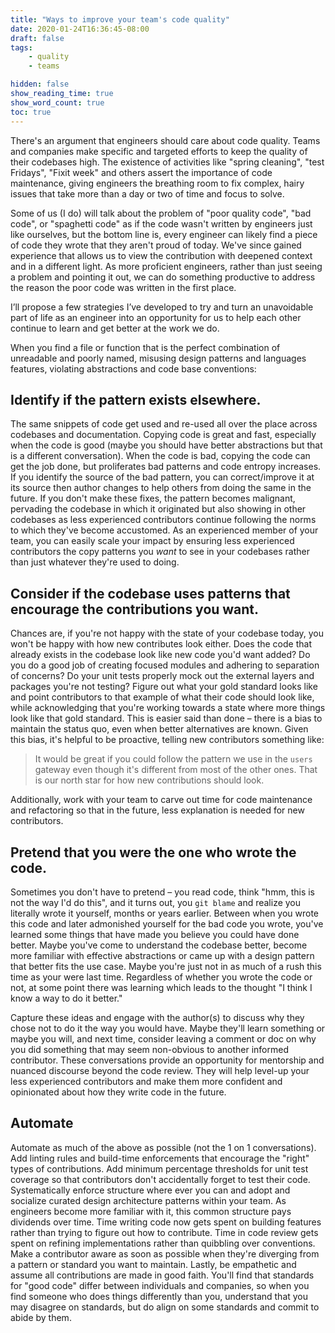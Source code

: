 ```yaml
---
title: "Ways to improve your team's code quality"
date: 2020-01-24T16:36:45-08:00
draft: false
tags:
    - quality
    - teams

hidden: false
show_reading_time: true
show_word_count: true
toc: true
---
```


There's an argument that engineers should care about code quality.
Teams and companies make specific and targeted efforts to keep the quality of their codebases high.
The existence of activities like "spring cleaning", "test Fridays", "Fixit week" and others assert the importance of code maintenance, giving engineers the breathing room to fix complex, hairy issues that take more than a day or two of time and focus to solve.

Some of us (I do) will talk about the problem of "poor quality code", "bad code", or "spaghetti code" as if the code wasn't written by engineers just like ourselves, but the bottom line is, every engineer can likely find a piece of code they wrote that they aren't proud of today.
We've since gained experience that allows us to view the contribution with deepened context and in a different light.
As more proficient engineers, rather than just seeing a problem and pointing it out, we can do something productive to address the reason the poor code was written in the first place.


I’ll propose a few strategies I’ve developed to try and turn an unavoidable part of life as an engineer into an opportunity for us to help each other continue to learn and get better at the work we do.

When you find a file or function that is the perfect combination of unreadable and poorly named, misusing design patterns and languages features, violating abstractions and code base conventions:

## Identify if the pattern exists elsewhere.

The same snippets of code get used and re-used all over the place across codebases and documentation.
Copying code is great and fast, especially when the code is good (maybe you should have better abstractions but that is a different conversation).
When the code is bad, copying the code can get the job done, but proliferates bad patterns and code entropy increases.
If you identify the source of the bad pattern, you can correct/improve it at its source then author changes to help others from doing the same in the future.
If you don't make these fixes, the pattern becomes malignant, pervading the codebase in which it originated but also showing in other codebases as less experienced contributors continue following the norms to which they've become accustomed.
As an experienced member of your team, you can easily scale your impact by ensuring less experienced contributors the copy patterns you _want_ to see in your codebases rather than just whatever they're used to doing.

## Consider if the codebase uses patterns that encourage the contributions you want.

Chances are, if you're not happy with the state of your codebase today, you won't be happy with how new contributes look either.
Does the code that already exists in the codebase look like new code you'd want added?
Do you do a good job of creating focused modules and adhering to separation of concerns?
Do your unit tests properly mock out the external layers and packages you're not testing?
Figure out what your gold standard looks like and point contributors to that example of what their code should look like, while acknowledging that you're working towards a state where more things look like that gold standard.
This is easier said than done – there is a bias to maintain the status quo, even when better alternatives are known.
Given this bias, it's helpful to be proactive, telling new contributors something like:
    
> It would be great if you could follow the pattern we use in the `users` gateway even though it's different from most of the other ones. That is our north star for how new contributions should look.

Additionally, work with your team to carve out time for code maintenance and refactoring so that in the future, less explanation is needed for new contributors.

## Pretend that you were the one who wrote the code.

Sometimes you don't have to pretend – you read code, think "hmm, this is not the way I'd do this", and it turns out, you `git blame` and realize you literally wrote it yourself, months or years earlier.
Between when you wrote this code and later admonished yourself for the bad code you wrote, you've learned some things that have made you believe you could have done better.
Maybe you've come to understand the codebase better, become more familiar with effective abstractions or came up with a design pattern that better fits the use case.
Maybe you're just not in as much of a rush this time as your were last time.
Regardless of whether you wrote the code or not, at some point there was learning which leads to the thought "I think I know a way to do it better."

Capture these ideas and engage with the author(s) to discuss why they chose not to do it the way you would have.
Maybe they'll learn something or maybe you will, and next time, consider leaving a comment or doc on why you did something that may seem non-obvious to another informed contributor.
These conversations provide an opportunity for mentorship and nuanced discourse beyond the code review.
They will help level-up your less experienced contributors and make them more confident and opinionated about how they write code in the future.

## Automate
Automate as much of the above as possible (not the 1 on 1 conversations).
Add linting rules and build-time enforcements that encourage the "right" types of contributions.
Add minimum percentage thresholds for unit test coverage so that contributors don't accidentally forget to test their code.
Systematically enforce structure where ever you can and adopt and socialize curated design architecture patterns within your team.
As engineers become more familiar with it, this common structure pays dividends over time.
Time writing code now gets spent on building features rather than trying to figure out how to contribute.
Time in code review gets spent on refining implementations rather than quibbling over conventions.
Make a contributor aware as soon as possible when they're diverging from a pattern or standard you want to maintain.
Lastly, be empathetic and assume all contributions are made in good faith.
You'll find that standards for "good code" differ between individuals and companies, so when you find someone who does things differently than you, understand that you may disagree on standards, but do align on some standards and commit to abide by them.
